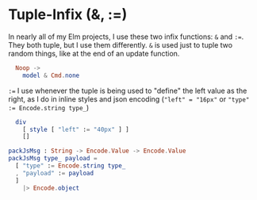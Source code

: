 # Tuple-Infix  (&, :=)


In nearly all of my Elm projects, I use these two infix functions: `&` and `:=`. They both tuple, but I use them differently. `&` is used just to tuple two random things, like at the end of an update function.

```elm
  Noop ->
    model & Cmd.none
```
`:=` I use whenever the tuple is being used to "define" the left value as the right, as I do in inline styles and json encoding (`"left" = "16px"` or `"type" := Encode.string type_`)

```elm
  div
    [ style [ "left" := "40px" ] ]
    []

packJsMsg : String -> Encode.Value -> Encode.Value
packJsMsg type_ payload =
  [ "type" := Encode.string type_
  , "payload" := payload
  ]
    |> Encode.object
```


